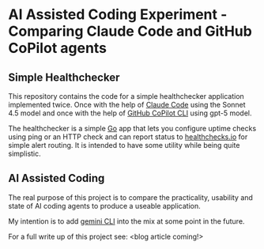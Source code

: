 # AI Assisted Coding Experiment - Comparing Claude Code and GitHub CoPilot agents

## Simple Healthchecker

This repository contains the code for a simple healthchecker application implemented twice. Once with the help of [Claude Code](https://claude.com/solutions/coding) using the Sonnet 4.5 model and once with the help of [GitHub CoPilot CLI](https://github.com/features/copilot/cli/) using gpt-5 model. 

The healthchecker is a simple [Go](https://go/dev) app that lets you configure uptime checks using ping or an HTTP check and can report status to [healthchecks.io](https://healthcheck.io) for simple alert routing. It is intended to have some utility while being quite simplistic.

## AI Assisted Coding

The real purpose of this project is to compare the practicality, usability and state of AI coding agents to produce a useable application. 

My intention is to add [gemini CLI](https://geminicli.com/) into the mix at some point in the future. 

For a full write up of this project see: <blog article coming!>
